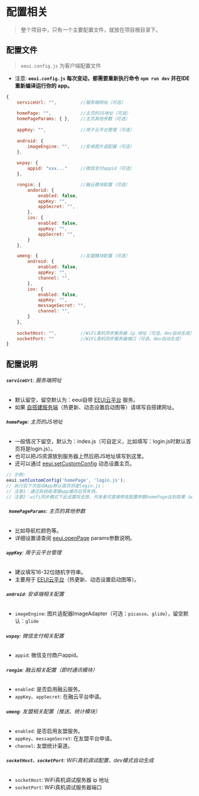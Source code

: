 # 配置相关

> 整个项目中，只有一个主要配置文件，就放在项目根目录下。

## 配置文件

> `eeui.config.js` 为客户端配置文件

- 注意:  **`eeui.config.js` 每次变动，都需要重新执行命令 `npm run dev` 并在IDE重新编译运行你的 app。**

```javascript
{
    serviceUrl: "",         //服务端网址（可选）
    
    homePage: "",           //主页的JS地址（可选）
    homePageParams: { },    //主页其他参数（可选）
     
    appKey: "",             //用于云平台管理（可选）
    
	android: {
        imageEngine: "",    //安卓图片适配器（可选）
    },
    
	wxpay: {
		appid: "xxx..."     //微信支付appid（可选）
	},

    rongim: {               //融云模块配置（可选）
        andorid: {
            enabled: false,
            appKey: "",
            appSecret: "",
        },
        ios: {
            enabled: false,
            appKey: "",
            appSecret: "",
        }
    },

    umeng: {                //友盟模块配置（可选）
        android: {
            enabled: false,
            appKey: "",
            channel: "",
        },
        ios: {
            enabled: false,
            appKey: "",
            messageSecret: "",
            channel: "",
        }
    },
    
    socketHost: "",         //WiFi真机同步服务器 ip 地址（可选，dev自动生成）
    socketPort: ""          //WiFi真机同步服务器端口（可选，dev自动生成）
}
```
## 配置说明

###### **`serviceUrl`**: 服务端网址 <Tag value="1.0.17+"/>
- 默认留空，留空默认为：eeui自带 [EEUI云平台](https://console.eeui.app) 服务。
- 如果 [自搭建服务端](https://github.com/kuaifan/eeui-service)（热更新、动态设置启动图等）请填写自搭建网址。

###### **`homePage`**: 主页的JS地址
- 一般情况下留空，默认为：index.js（可自定义，比如填写：login.js时默认首页将是login.js）。
- 也可以把JS资源放到服务器上然后把JS地址填写到这里。
- 还可以通过 <a href="../module/newPage.html#eeui-setcustomconfig">eeui.setCustomConfig</a> 动态设置主页。

```js
// 示例:
eeui.setCustomConfig('homePage', 'login.js');  
// 执行后下次启动App默认首页将是login.js；
// 注意1：通过系统级清理app缓存后将失效。
// 注意2：wifi同步模式下此设置将无效，开发者可直接修改配置参数homePage达到效果（wifi同步模式的首页采用的是发出wifi同步端的数据也就是电脑，但是eeui.setCustomConfig('homePage', 'xxxx')是保存在APP本地，所以wifi同步模式下无效）。
```

###### **` homePageParams`**: 主页的其他参数
- 比如导航栏颜色等。
- 详细设置请查阅 [eeui.openPage](../module/newPage.html#eeui-openpage) params参数说明。

###### **`appKey`**: 用于云平台管理
- 建议填写16-32位随机字符串。
- 主要用于 [EEUI云平台](https://console.eeui.app)（热更新、动态设置启动图等）。

###### **`android`**: 安卓端相关配置 <Tag date="20191205" :value="['1.0.33+']"/>
- `imageEngine`: 图片适配器ImageAdapter（可选：`picasso`、`glide`），留空默认：`glide`

###### **`wxpay`**: 微信支付相关配置
- `appid`: 微信支付商户appid。

###### **`rongim`**: 融云相关配置（即时通讯模块）
- `enabled`: 是否启用融云服务。
- `appKey`、`appSecret`: 在融云平台申请。

###### **`umeng`**: 友盟相关配置（推送、统计模块）
- `enabled`: 是否启用友盟服务。
- `appKey`、`messageSecret`: 在友盟平台申请。
- `channel`: 友盟统计渠道。

###### **`socketHost、socketPort`**: WiFi真机调试配置，dev模式自动生成
- `socketHost`: WiFi真机调试服务器 ip 地址
- `socketPort`: WiFi真机调试服务器端口

